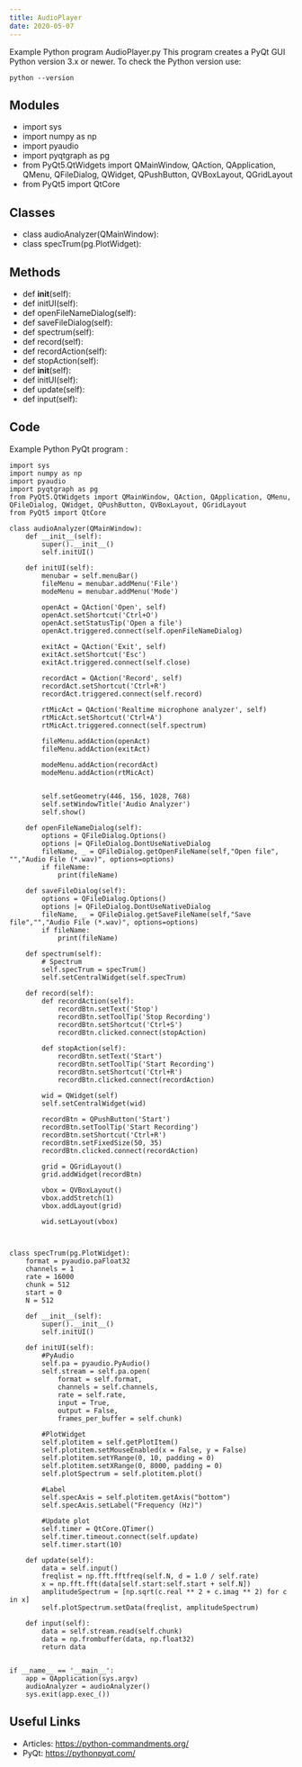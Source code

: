 ```yaml
---
title: AudioPlayer
date: 2020-05-07
---
```

Example Python program AudioPlayer.py
This program creates a PyQt GUI
Python version 3.x or newer.
To check the Python version use:

    python --version

## Modules

* import sys
* import numpy as np
* import pyaudio
* import pyqtgraph as pg 
* from PyQt5.QtWidgets import QMainWindow, QAction, QApplication, QMenu, QFileDialog, QWidget, QPushButton, QVBoxLayout, QGridLayout
* from PyQt5 import QtCore

## Classes

* class audioAnalyzer(QMainWindow):
* class specTrum(pg.PlotWidget):

## Methods

* def __init__(self):
* def initUI(self):
* def openFileNameDialog(self):
* def saveFileDialog(self):
* def spectrum(self):
* def record(self):
* def recordAction(self):
* def stopAction(self):
* def __init__(self):
* def initUI(self):
* def update(self):
* def input(self):

## Code

Example Python PyQt program :

    import sys
    import numpy as np
    import pyaudio
    import pyqtgraph as pg 
    from PyQt5.QtWidgets import QMainWindow, QAction, QApplication, QMenu, QFileDialog, QWidget, QPushButton, QVBoxLayout, QGridLayout
    from PyQt5 import QtCore
    
    class audioAnalyzer(QMainWindow):
        def __init__(self):
            super().__init__()
            self.initUI()
    
        def initUI(self):
            menubar = self.menuBar()
            fileMenu = menubar.addMenu('File')
            modeMenu = menubar.addMenu('Mode')
    
            openAct = QAction('Open', self)
            openAct.setShortcut('Ctrl+O')
            openAct.setStatusTip('Open a file')
            openAct.triggered.connect(self.openFileNameDialog)
    
            exitAct = QAction('Exit', self)
            exitAct.setShortcut('Esc')
            exitAct.triggered.connect(self.close)
         
            recordAct = QAction('Record', self)
            recordAct.setShortcut('Ctrl+R')
            recordAct.triggered.connect(self.record)
    
            rtMicAct = QAction('Realtime microphone analyzer', self)
            rtMicAct.setShortcut('Ctrl+A')
            rtMicAct.triggered.connect(self.spectrum)
            
            fileMenu.addAction(openAct)
            fileMenu.addAction(exitAct)
    
            modeMenu.addAction(recordAct)
            modeMenu.addAction(rtMicAct)
    
    
            self.setGeometry(446, 156, 1028, 768)
            self.setWindowTitle('Audio Analyzer')    
            self.show()
        
        def openFileNameDialog(self):
            options = QFileDialog.Options()
            options |= QFileDialog.DontUseNativeDialog
            fileName, _ = QFileDialog.getOpenFileName(self,"Open file", "","Audio File (*.wav)", options=options)
            if fileName:
                print(fileName)
    
        def saveFileDialog(self):
            options = QFileDialog.Options()
            options |= QFileDialog.DontUseNativeDialog
            fileName, _ = QFileDialog.getSaveFileName(self,"Save file","","Audio File (*.wav)", options=options)
            if fileName:
                print(fileName)
    
        def spectrum(self):
            # Spectrum  
            self.specTrum = specTrum()
            self.setCentralWidget(self.specTrum)
    
        def record(self):
            def recordAction(self):
                recordBtn.setText('Stop')
                recordBtn.setToolTip('Stop Recording')
                recordBtn.setShortcut('Ctrl+S')
                recordBtn.clicked.connect(stopAction)
    
            def stopAction(self):
                recordBtn.setText('Start')
                recordBtn.setToolTip('Start Recording')
                recordBtn.setShortcut('Ctrl+R')
                recordBtn.clicked.connect(recordAction)
    
            wid = QWidget(self)
            self.setCentralWidget(wid)
    
            recordBtn = QPushButton('Start')
            recordBtn.setToolTip('Start Recording')
            recordBtn.setShortcut('Ctrl+R')
            recordBtn.setFixedSize(50, 35)
            recordBtn.clicked.connect(recordAction)
    
            grid = QGridLayout()
            grid.addWidget(recordBtn)        
    
            vbox = QVBoxLayout()
            vbox.addStretch(1)
            vbox.addLayout(grid)      
    
            wid.setLayout(vbox)
    
            
    
    class specTrum(pg.PlotWidget):
        format = pyaudio.paFloat32
        channels = 1
        rate = 16000
        chunk = 512
        start = 0
        N = 512
    
        def __init__(self):
            super().__init__()
            self.initUI()
    
        def initUI(self):
            #PyAudio
            self.pa = pyaudio.PyAudio()
            self.stream = self.pa.open(
                format = self.format,
                channels = self.channels,
                rate = self.rate,
                input = True,
                output = False,
                frames_per_buffer = self.chunk)
    
            #PlotWidget
            self.plotitem = self.getPlotItem()
            self.plotitem.setMouseEnabled(x = False, y = False) 
            self.plotitem.setYRange(0, 10, padding = 0)
            self.plotitem.setXRange(0, 8000, padding = 0)
            self.plotSpectrum = self.plotitem.plot()
            
            #Label
            self.specAxis = self.plotitem.getAxis("bottom")
            self.specAxis.setLabel("Frequency (Hz)")        
    
            #Update plot
            self.timer = QtCore.QTimer()
            self.timer.timeout.connect(self.update)
            self.timer.start(10)
    
        def update(self):
            data = self.input()
            freqlist = np.fft.fftfreq(self.N, d = 1.0 / self.rate)
            x = np.fft.fft(data[self.start:self.start + self.N])
            amplitudeSpectrum = [np.sqrt(c.real ** 2 + c.imag ** 2) for c in x]
            self.plotSpectrum.setData(freqlist, amplitudeSpectrum)
    
        def input(self):
            data = self.stream.read(self.chunk)
            data = np.frombuffer(data, np.float32)
            return data
    
    
    if __name__ == '__main__':
        app = QApplication(sys.argv)
        audioAnalyzer = audioAnalyzer()
        sys.exit(app.exec_())

## Useful Links

- Articles: https://python-commandments.org/
- PyQt: https://pythonpyqt.com/
